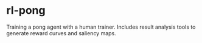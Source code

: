# rl-pong
Training a pong agent with a human trainer. Includes result analysis tools to generate reward curves and saliency maps.
